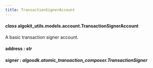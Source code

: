 ```yaml
---
title: TransactionSignerAccount
---
```

#### *class* algokit_utils.models.account.TransactionSignerAccount

A basic transaction signer account.

#### address *: str*

#### signer *: algosdk.atomic_transaction_composer.TransactionSigner*